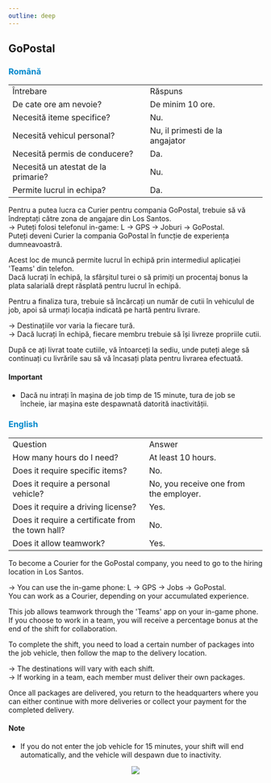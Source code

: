 ```yaml
---
outline: deep
---
```


## GoPostal

### <span style="color: #0088CC">Română</span>

<table>
    <tr>
        <td>Întrebare</td>
        <td>Răspuns</td>
    </tr>
    <tr>
        <td>De cate ore am nevoie?</td>
        <td>De minim 10 ore.</td>
    </tr>
    <tr>
        <td>Necesită iteme specifice?</td>
        <td>Nu.</td>
    </tr>
    <tr>
        <td>Necesită vehicul personal?</td>
        <td>Nu, il primesti de la angajator</td>
    </tr>
    <tr>
        <td>Necesită permis de conducere?</td>
        <td>Da.</td>
    </tr>
    <tr>
        <td>Necesită un atestat de la primarie?</td>
        <td>Nu.</td>
    </tr>
    <tr>
        <td>Permite lucrul in echipa?</td>
        <td>Da.</td>
    </tr>
</table>

Pentru a putea lucra ca <span class="button-p-job">Curier</span> pentru compania GoPostal, trebuie să vă îndreptați către zona de angajare din Los Santos.
<br>-> Puteți folosi telefonul in-game:<span class="button-p-job"> L -> GPS -> Joburi -> GoPostal</span>.
<br>Puteți deveni <span class="button-p-job">Curier</span> la compania <span class="button-p-job">GoPostal</span> în funcție de experiența dumneavoastră.

Acest loc de muncă permite lucrul în echipă prin intermediul aplicației <span class="button-p-job">'Teams'</span> din telefon.
<br>Dacă lucrați în echipă, la sfârșitul turei o să primiți un procentaj <span class="button-p-job">bonus</span> la plata salarială drept răsplată pentru lucrul în echipă.

Pentru a finaliza tura, trebuie să încărcați un număr de cutii în vehiculul de job, apoi să urmați locația indicată pe hartă pentru livrare.

-> Destinațiile vor varia la fiecare tură.
<br>-> Dacă lucrați în echipă, fiecare membru trebuie să își livreze propriile cutii.

După ce ați livrat toate cutiile, vă întoarceți la sediu, unde puteți alege să continuați cu livrările sau să vă încasați plata pentru livrarea efectuată.

#### <span class="button-p-job"><b>Important</b></span>

- Dacă nu intrați în mașina de job timp de <span class="button-r-job">15 minute</span>, tura de job se încheie, iar mașina este despawnată datorită inactivității.

### <span style="color: #0088CC">English</span>
<table>
    <tr>
        <td>Question</td>
        <td>Answer</td>
    </tr>
    <tr>
        <td>How many hours do I need?</td>
        <td>At least 10 hours.</td>
    </tr>
    <tr>
        <td>Does it require specific items?</td>
        <td>No.</td>
    </tr>
    <tr>
        <td>Does it require a personal vehicle?</td>
        <td>No, you receive one from the employer.</td>
    </tr>
    <tr>
        <td>Does it require a driving license?</td>
        <td>Yes.</td>
    </tr>
    <tr>
        <td>Does it require a certificate from the town hall?</td>
        <td>No.</td>
    </tr>
    <tr>
        <td>Does it allow teamwork?</td>
        <td>Yes.</td>
    </tr>
</table>


To become a <span class="button-p-job">Courier</span> for the <span class="button-p-job">GoPostal</span> company, you need to go to the hiring location in Los Santos.

-> You can use the in-game phone: <span class="button-p-job">L -> GPS -> Jobs -> GoPostal</span>.
<br>You can work as a Courier, depending on your accumulated experience.

This job allows teamwork through the '<span class="button-p-job">Teams</span>' app on your in-game phone.
If you choose to work in a team, you will receive a percentage <span class="button-p-job">bonus</span> at the end of the shift for collaboration.

To complete the shift, you need to load a certain number of packages into the job vehicle, then follow the map to the delivery location.

-> The destinations will vary with each shift.
<br>-> If working in a team, each member must deliver their own packages.

Once all packages are delivered, you return to the headquarters where you can either continue with more deliveries or collect your payment for the completed delivery.

#### <span class="button-p-job">Note</span>

- If you do not enter the job vehicle for <span class="button-r-job">15 minutes</span>, your shift will end automatically, and the vehicle will despawn due to inactivity.

<p align="center"><img src="https://v.b-zone.ro/images/wiki/gopostal.png"/></p>